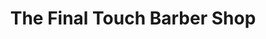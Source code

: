 ---
title: "The Final Touch Barber Shop"
url: /bethlehem/the-final-touch-barber-shop/
shop: hairdresser
---